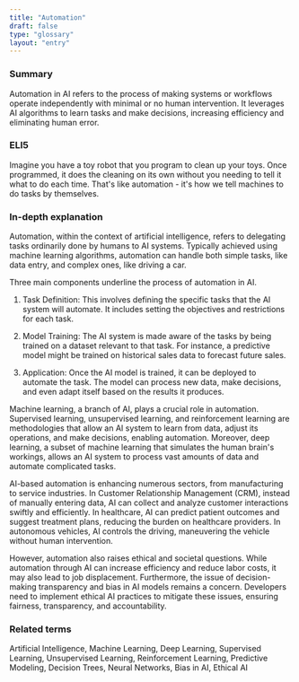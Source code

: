 ```yaml
---
title: "Automation"
draft: false
type: "glossary"
layout: "entry"
---
```


### Summary
Automation in AI refers to the process of making systems or workflows operate independently with minimal or no human intervention. It leverages AI algorithms to learn tasks and make decisions, increasing efficiency and eliminating human error.

### ELI5
Imagine you have a toy robot that you program to clean up your toys. Once programmed, it does the cleaning on its own without you needing to tell it what to do each time. That's like automation - it's how we tell machines to do tasks by themselves.

### In-depth explanation
Automation, within the context of artificial intelligence, refers to delegating tasks ordinarily done by humans to AI systems. Typically achieved using machine learning algorithms, automation can handle both simple tasks, like data entry, and complex ones, like driving a car.

Three main components underline the process of automation in AI. 

1) Task Definition: This involves defining the specific tasks that the AI system will automate. It includes setting the objectives and restrictions for each task.

2) Model Training: The AI system is made aware of the tasks by being trained on a dataset relevant to that task. For instance, a predictive model might be trained on historical sales data to forecast future sales.

3) Application: Once the AI model is trained, it can be deployed to automate the task. The model can process new data, make decisions, and even adapt itself based on the results it produces.

Machine learning, a branch of AI, plays a crucial role in automation. Supervised learning, unsupervised learning, and reinforcement learning are methodologies that allow an AI system to learn from data, adjust its operations, and make decisions, enabling automation. Moreover, deep learning, a subset of machine learning that simulates the human brain's workings, allows an AI system to process vast amounts of data and automate complicated tasks.

AI-based automation is enhancing numerous sectors, from manufacturing to service industries. In Customer Relationship Management (CRM), instead of manually entering data, AI can collect and analyze customer interactions swiftly and efficiently. In healthcare, AI can predict patient outcomes and suggest treatment plans, reducing the burden on healthcare providers. In autonomous vehicles, AI controls the driving, maneuvering the vehicle without human intervention.

However, automation also raises ethical and societal questions. While automation through AI can increase efficiency and reduce labor costs, it may also lead to job displacement. Furthermore, the issue of decision-making transparency and bias in AI models remains a concern. Developers need to implement ethical AI practices to mitigate these issues, ensuring fairness, transparency, and accountability.

### Related terms
Artificial Intelligence, Machine Learning, Deep Learning, Supervised Learning, Unsupervised Learning, Reinforcement Learning, Predictive Modeling, Decision Trees, Neural Networks, Bias in AI, Ethical AI
